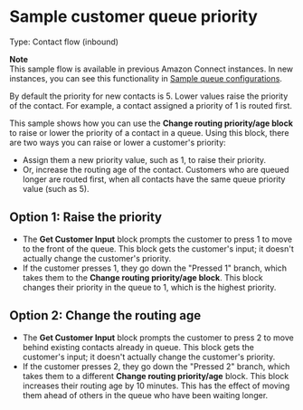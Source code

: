 # Sample customer queue priority<a name="sample-customer-queue-priority"></a>

Type: Contact flow \(inbound\)

**Note**  
This sample flow is available in previous Amazon Connect instances\. In new instances, you can see this functionality in [Sample queue configurations](sample-queue-configurations.md)\. 

By default the priority for new contacts is 5\. Lower values raise the priority of the contact\. For example, a contact assigned a priority of 1 is routed first\.

This sample shows how you can use the **Change routing priority/age block** to raise or lower the priority of a contact in a queue\. Using this block, there are two ways you can raise or lower a customer's priority: 
+ Assign them a new priority value, such as 1, to raise their priority\.
+ Or, increase the routing age of the contact\. Customers who are queued longer are routed first, when all contacts have the same queue priority value \(such as 5\)\.

## Option 1: Raise the priority<a name="option1-sample-customer-queue-priority"></a>
+ The **Get Customer Input** block prompts the customer to press 1 to move to the front of the queue\. This block gets the customer's input; it doesn't actually change the customer's priority\. 
+ If the customer presses 1, they go down the "Pressed 1" branch, which takes them to the **Change routing priority/age block**\. This block changes their priority in the queue to 1, which is the highest priority\. 

## Option 2: Change the routing age<a name="option2-sample-customer-queue-priority"></a>
+ The **Get Customer Input** block prompts the customer to press 2 to move behind existing contacts already in queue\. This block gets the customer's input; it doesn't actually change the customer's priority\. 
+ If the customer presses 2, they go down the "Pressed 2" branch, which takes them to a different **Change routing priority/age** block\. This block increases their routing age by 10 minutes\. This has the effect of moving them ahead of others in the queue who have been waiting longer\.